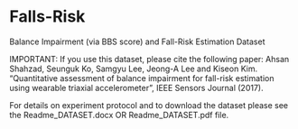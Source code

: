 # Falls-Risk
Balance Impairment (via BBS score) and Fall-Risk Estimation Dataset

IMPORTANT: If you use this dataset, please cite the following paper: 
Ahsan Shahzad, Seunguk Ko, Samgyu Lee, Jeong-A Lee and Kiseon Kim. “Quantitative assessment of balance impairment for fall-risk estimation using wearable triaxial accelerometer”, IEEE Sensors Journal (2017). 

For details on experiment protocol and to download the dataset please see the Readme_DATASET.docx OR Readme_DATASET.pdf file.
